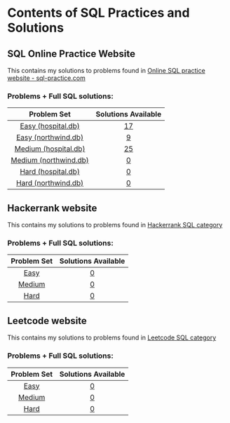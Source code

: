 # Contents of SQL Practices and Solutions

## SQL Online Practice Website
This contains my solutions to problems found in [Online SQL practice website - sql-practice.com](https://www.sql-practice.com/) 

### Problems + Full SQL solutions:

| Problem Set | Solutions Available |
|:-----:|:-----:|
|[Easy (hospital.db)](sql-practice.com/hospital-set/easy-problems-and-solutions.html)|[17](sql-practice.com/hospital-set/easy-problems-and-solutions.html)|
|[Easy (northwind.db)](sql-practice.com/northwind-set/easy-problems-and-solutions.html)|[9](sql-practice.com/northwind-set/easy-problems-and-solutions.html)|
|[Medium (hospital.db)](sql-practice.com/hospital-set/medium-problems-and-solutions.html)|[25](sql-practice.com/hospital-set/medium-problems-and-solutions.html)|
|[Medium (northwind.db)](sql-practice.com/northwind-set/medium-problems-and-solutions.html)|[0](sql-practice.com/F/medium-problems-and-solutions.html)|
|[Hard (hospital.db)](sql-practice.com/hospital-set/hard-problems-and-solutions.html)|[0](sql-practice.com/hospital-set/hard-problems-and-solutions.html)|
|[Hard (northwind.db)](sql-practice.com/northwind-set/hard-problems-and-solutions.html)|[0](sql-practice.com/northwind-set/hard-problems-and-solutions.html)|

## Hackerrank website
This contains my solutions to problems found in [Hackerrank SQL category](https://www.hackerrank.com/domains/sql) 

### Problems + Full SQL solutions:

| Problem Set | Solutions Available |
|:-----:|:-----:|
|[Easy](hackerrank/easy-problems-and-solutions.html)|[0](hackerrank/easy-problems-and-solutions.html)|
|[Medium](hackerrank/medium-problems-and-solutions.html)|[0](hackerrank/medium-problems-and-solutions.html)|
|[Hard](hackerrank/hard-problems-and-solutions.html)|[0](hackerrank/hard-problems-and-solutions.html)|

## Leetcode website
This contains my solutions to problems found in [Leetcode SQL category](https://leetcode.com/problemset/database/) 

### Problems + Full SQL solutions:

| Problem Set | Solutions Available |
|:-----:|:-----:|
|[Easy](leetcode/easy-problems-and-solutions.html)|[0](leetcode/easy-problems-and-solutions.html)|
|[Medium](leetcode/medium-problems-and-solutions.html)|[0](leetcode/medium-problems-and-solutions.html)|
|[Hard](leetcode/hard-problems-and-solutions.html)|[0](leetcode/hard-problems-and-solutions.html)|
